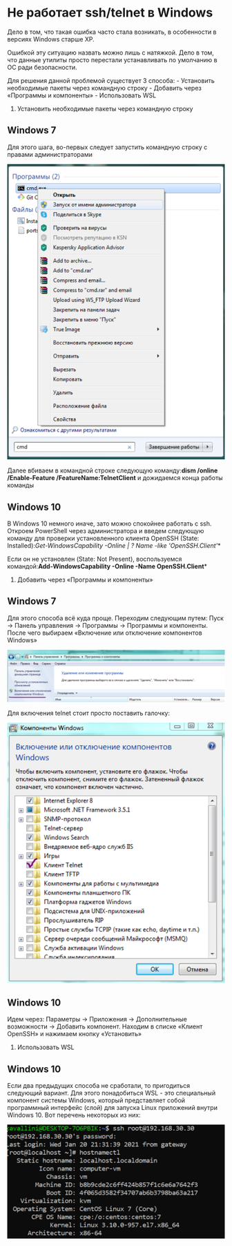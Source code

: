 # ****Не работает ssh/telnet в Windows****

Дело в том, что такая ошибка часто стала возникать, в особенности в версиях Windows старше XP.  

Ошибкой эту ситуацию назвать можно лишь с натяжкой. Дело в том, что данные утилиты просто перестали устанавливать по умолчанию в ОС ради безопасности.

Для решения данной проблемой существует 3 способа:
        - Установить необходимые пакеты через командную строку
        - Добавить через «Программы и компоненты»
        - Использовать WSL

1. Установить необходимые пакеты через командную строку

## **Windows 7**

Для этого шага, во-первых следует запустить командную строку с правами администраторами

![Рисунок 1](1.png)

Далее вбиваем в командной строке следующую команду:**dism /online /Enable-Feature /FeatureName:TelnetClient** и дожидаемся конца работы команды

## **Windows 10**

В Windows 10 немного иначе, зато можно спокойнее работать с ssh. Откроем PowerShell через администратора и введем следующую команду для проверки установленного клиента OpenSSH (State: Installed):**Get-WindowsCapability -Online | ? Name -like 'OpenSSH.Client*'**

Если он не установлен (State: Not Present), воспользуемся командой:**Add-WindowsCapability -Online -Name OpenSSH.Client***

1. Добавить через «Программы и компоненты»

## **Windows 7**

Для этого способа всё куда проще. Переходим следующим путем: Пуск → Панель управления → Программы → Программы и компоненты. 
         После чего выбираем «Включение или отключение компонентов Windows»

![Рисунок 2](2.png)

Для включения telnet стоит просто поставить галочку:

![Рисунок 3](3.png)

## **Windows 10**

Идем через: Параметры → Приложения → Дополнительные возможности
 → Добавить компонент. Находим в списке «Клиент OpenSSH» и нажимаем 
кнопку «Установить»

1. Использовать WSL

## **Windows 10**

Если два предыдущих способа не сработали, то пригодиться 
следующий вариант. Для этого понадобиться WSL - это специальный 
компонент системы Windows, 
         который представляет собой программный интерфейс (слой) для 
запуска Linux приложений внутри Windows 10. Вот перечень некоторых из 
них:

![Рисунок 4](4.png)